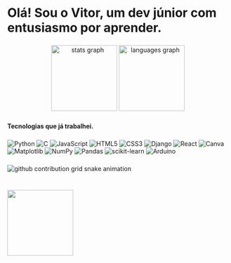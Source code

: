 <div align="center">
 
</div>

###

<h1 align="left">Olá! Sou o Vitor, um dev júnior com entusiasmo por aprender.</h1>

###

<div align="center">
  <img src="https://github-readme-stats.vercel.app/api?username=NogueVitor&hide_title=false&hide_rank=false&show_icons=true&include_all_commits=true&count_private=true&disable_animations=false&theme=dracula&locale=en&hide_border=false" height="150" alt="stats graph"  />
  <img src="https://github-readme-stats.vercel.app/api/top-langs?username=NogueVitor&locale=en&hide_title=false&layout=compact&card_width=320&langs_count=5&theme=dracula&hide_border=false" height="150" alt="languages graph"  />
</div>

###

<h4 align="left">Tecnologias que já trabalhei.</h4>

###

![Python](https://img.shields.io/badge/python-3670A0?style=for-the-badge&logo=python&logoColor=ffdd54) ![C](https://img.shields.io/badge/c-%2300599C.svg?style=for-the-badge&logo=c&logoColor=white) ![JavaScript](https://img.shields.io/badge/javascript-%23323330.svg?style=for-the-badge&logo=javascript&logoColor=%23F7DF1E) ![HTML5](https://img.shields.io/badge/html5-%23E34F26.svg?style=for-the-badge&logo=html5&logoColor=white) ![CSS3](https://img.shields.io/badge/css3-%231572B6.svg?style=for-the-badge&logo=css3&logoColor=white) ![Django](https://img.shields.io/badge/django-%23092E20.svg?style=for-the-badge&logo=django&logoColor=white) ![React](https://img.shields.io/badge/react-%2320232a.svg?style=for-the-badge&logo=react&logoColor=%2361DAFB) ![Canva](https://img.shields.io/badge/Canva-%2300C4CC.svg?style=for-the-badge&logo=Canva&logoColor=white) ![Matplotlib](https://img.shields.io/badge/Matplotlib-%23ffffff.svg?style=for-the-badge&logo=Matplotlib&logoColor=black) ![NumPy](https://img.shields.io/badge/numpy-%23013243.svg?style=for-the-badge&logo=numpy&logoColor=white) ![Pandas](https://img.shields.io/badge/pandas-%23150458.svg?style=for-the-badge&logo=pandas&logoColor=white) ![scikit-learn](https://img.shields.io/badge/scikit--learn-%23F7931E.svg?style=for-the-badge&logo=scikit-learn&logoColor=white) ![Arduino](https://img.shields.io/badge/-Arduino-00979D?style=for-the-badge&logo=Arduino&logoColor=white)

###

###
<picture align="center">
  <source media="(prefers-color-scheme: dark)" srcset="https://raw.githubusercontent.com/NogueVitor/NogueVitor/output/github-contribution-grid-snake-dark.svg">
  <source media="(prefers-color-scheme: light)" srcset="https://raw.githubusercontent.com/NogueVitor/NogueVitor/output/github-contribution-grid-snake-dark.svg">
  <img align="center" alt="github contribution grid snake animation" src="https://raw.githubusercontent.com/mari4souza/NogueVitor/output/github-contribution-grid-snake.svg">
</picture>
<br><br>

###

<img align="left" height="150" src="https://i.giphy.com/media/v1.Y2lkPTc5MGI3NjExMTJldDllMGlyY3N3NXZlbnR3b2wxZDg4bXFmZXU0ajNyZ25jd2cwdCZlcD12MV9pbnRlcm5hbF9naWZfYnlfaWQmY3Q9Zw/bGgsc5mWoryfgKBx1u/giphy.gif"  />

###

<!--
**NogueVitor/NogueVitor** is a ✨ _special_ ✨ repository because its `README.md` (this file) appears on your GitHub profile.

Here are some ideas to get you started:

- 🔭 I’m currently working on ...
- 🌱 I’m currently learning ...
- 👯 I’m looking to collaborate on ...
- 🤔 I’m looking for help with ...
- 💬 Ask me about ...
- 📫 How to reach me: ...
- 😄 Pronouns: ...
- ⚡ Fun fact: ...
-->
